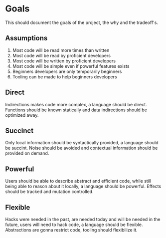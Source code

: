 # Goals

This should document the goals of the project, the why and the tradeoff's.

## Assumptions

1. Most code will be read more times than written
2. Most code will be read by proficient developers
3. Most code will be written by proficient developers
4. Most code will be simple even if powerful features exists
5. Beginners developers are only temporarily beginners
6. Tooling can be made to help beginners developers

## Direct

Indirections makes code more complex, a language should be direct. Functions should be known statically and data indirections should be optimized away.

## Succinct

Only local information should be syntactically provided, a language should be succint. Noise should be avoided and contextual information should be provided on demand.

## Powerful

Users should be able to describe abstract and efficient code, while still being able to reason about it locally, a language should be powerful. Effects should be tracked and mutation controlled.

## Flexible

Hacks were needed in the past, are needed today and will be needed in the future, users will need to hack code, a language should be flexible. Abstractions are gonna restrict code, tooling should flexibilize it.
